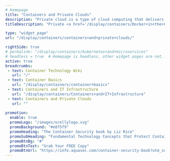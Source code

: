 ```yaml
---
# Homepage
title: "Containers and Private Clouds"
description: "Private cloud is a type of cloud computing that delivers similar advantages to public cloud, including scalability and self-service, but through a proprietary architecture. This page gathers resources about the combination of containers and private clouds and how they can serve as a container management environment."
titleDescription: "Private <a href='/display/containers/Docker+in+the+Cloud'>cloud</a>  is a type of <a href='/display/containers/Containers+and+Cloud+Computing'>cloud&nbsp;computing</a> that delivers similar advantages to public cloud, including scalability and self-service, but through a proprietary architecture. This page gathers resources about the combination of <a href='/display/containers/Docker+in+the+Cloud'>containers and private clouds</a> and how they can serve as a container management environment." 

type: "widget_page"
url: "/display/containers/containers+and+private+clouds/" 

rightSide: true 
# permalink: "/display/containers/kubernetes+and+microservices"
# headless = true  # Homepage is headless, other widget pages are not.
active: true
breadcrumbs:
 - text: Container Technology Wiki
   url: "/"
 - text: Container Basics
   url: "/display/containers/container+basics"
 - text: Containers and IT Infrastructure
   url: "/display/containers/Containers+and+IT+Infrastructure"
 - text: Containers and Private Clouds
   url: ""
   
promotion:
  enable: true
  promoLogo: "/images/orellylogo.svg"
  promoBackground: "#e8f5f9"
  promoHeading: "The Container Security book by Liz Rice"
  promoSubHeading: "Fundamental Technology Concepts that Protect Containerized Applications"
  promoBtnBg: "#"
  promoBtnText: "Grab Your FREE Copy"
  promoBtnUrl: "https://info.aquasec.com/container-security-book?utm_source=wiki"
---
```


